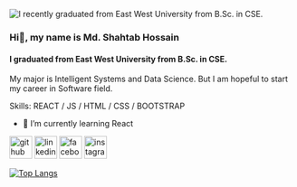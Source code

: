 ![I recently graduated from East West University from B.Sc. in CSE.](https://media.licdn.com/dms/image/D5616AQECeSKI3hOImQ/profile-displaybackgroundimage-shrink_350_1400/0/1696257825221?e=1701907200&v=beta&t=1_PM83-Fk-eAZNFgo0kev2bacGPY9YBRTeHsbtw_4LA)


### Hi👋, my name is Md. Shahtab Hossain
#### I graduated from East West University from B.Sc. in CSE.
My major is Intelligent Systems and Data Science. But I am hopeful to start my career in Software field.

Skills: REACT / JS / HTML / CSS / BOOTSTRAP

- 🌱 I’m currently learning React 


[<img src='https://cdn.jsdelivr.net/npm/simple-icons@3.0.1/icons/github.svg' alt='github' height='40'>](https://github.com/Shahtab-GitHub)  [<img src='https://cdn.jsdelivr.net/npm/simple-icons@3.0.1/icons/linkedin.svg' alt='linkedin' height='40'>](https://www.linkedin.com/in/md-shahtab-hossain-005991291/)  [<img src='https://cdn.jsdelivr.net/npm/simple-icons@3.0.1/icons/facebook.svg' alt='facebook' height='40'>](https://www.facebook.com/mdshahtabhossain)  [<img src='https://cdn.jsdelivr.net/npm/simple-icons@3.0.1/icons/instagram.svg' alt='instagram' height='40'>](https://www.instagram.com/sh_anan_/)  

[![Top Langs](https://github-readme-stats.vercel.app/api/top-langs/?username=Shahtab-GitHub)](https://github.com/anuraghazra/github-readme-stats)

